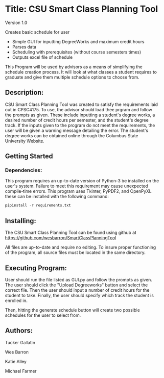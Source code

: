 # Title: CSU Smart Class Planning Tool

Version 1.0

Creates basic schedule for user
- Simple GUI for inputting DegreeWorks and maximum credit hours
- Parses data
- Scheduling with prerequisites (without course semesters times)
- Outputs excel file of schedule


This Program will be used by advisors as a means of simplifying the schedule creation process. It will look at what classes a student requires to graduate
and give them multiple schedule options to choose from.

## Description:
	
CSU Smart Class Planning Tool was created to satisfy the requirements laid out in CPSC4175. To use, the advisor should load thee prgram and follow the prompts as given. These include inputting a student's degree works,
a desired number of credit hours per semester, and the student's degree track. If the inputs given to the program do not meet the requirements, the user will be given a warning message detailing the error. The student's degree works
can be obtained online through the Columbus State University Website.

## Getting Started

### Dependencies:
	
This program requires an up-to-date version of Python-3 be installed on the user's system. Failure to meet this requirement may cause unexpected compile-time errors.
This program uses Tkinter, PyPDF2, and OpenPyXL these can be installed with the following command:
		
```python 
pipinstall -r requirements.txt 
```
		

## Installing:
	
The CSU Smart Class Planning Tool can be found using github at https://github.com/wesbarron/SmartClassPlanningTool

All files are up-to-date and require no editing. To insure proper functioning of the program, all source files must be located in the same directory.

## Executing Program:
	
User should run the file listed as GUI.py and follow the prompts as given. The user should click the "Upload Degreeworks" button and select the correct file. Then the user should input a number of credit hours for the student to take. Finally, the user should specify which track the student is enrolled in.
	
Then, hitting the generate schedule button will create two possible schedules for the user to select from.

## Authors:

Tucker Gallatin
	
Wes Barron

Katie Alley

Michael Farmer


